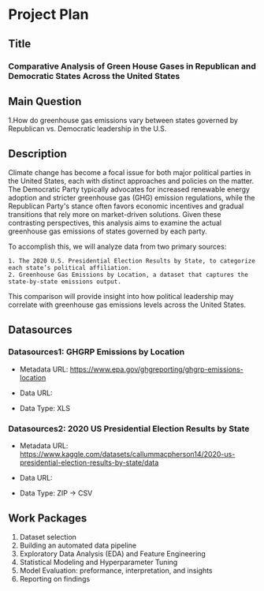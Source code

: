 # Project Plan

## Title
### Comparative Analysis of Green House Gases in Republican and Democratic States Across the United States

## Main Question
1.How do greenhouse gas emissions vary between states governed by Republican vs. Democratic leadership in the U.S.

## Description

Climate change has become a focal issue for both major political parties in the United States, each with distinct approaches and policies on the matter. The Democratic Party typically advocates for increased renewable energy adoption and stricter greenhouse gas (GHG) emission regulations, while the Republican Party's stance often favors economic incentives and gradual transitions that rely more on market-driven solutions. Given these contrasting perspectives, this analysis aims to examine the actual greenhouse gas emissions of states governed by each party.

To accomplish this, we will analyze data from two primary sources:

    1. The 2020 U.S. Presidential Election Results by State, to categorize each state’s political affiliation.
    2. Greenhouse Gas Emissions by Location, a dataset that captures the state-by-state emissions output.

This comparison will provide insight into how political leadership may correlate with greenhouse gas emissions levels across the United States.


## Datasources

### Datasources1: GHGRP Emissions by Location

* Metadata URL: <https://www.epa.gov/ghgreporting/ghgrp-emissions-location>

* Data URL: <TBA>

*  Data Type: XLS

### Datasources2: 2020 US Presidential Election Results by State

* Metadata URL: <https://www.kaggle.com/datasets/callummacpherson14/2020-us-presidential-election-results-by-state/data>

* Data URL: <TBA>

*  Data Type: ZIP -> CSV

## Work Packages

<!-- List of work packages ordered sequentially, each pointing to an issue with more details. -->

1. Dataset selection
2. Building an automated data pipeline
3. Exploratory Data Analysis (EDA) and Feature Engineering
4. Statistical Modeling and Hyperparameter Tuning
5. Model Evaluation: preformance, interpretation, and insights
6. Reporting on findings
